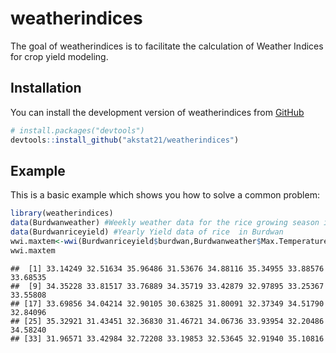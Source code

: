 
<!-- README.md is generated from README.Rmd. Please edit that file -->

# weatherindices

<!-- badges: start -->
<!-- badges: end -->

The goal of weatherindices is to facilitate the calculation of Weather
Indices for crop yield modeling.

## Installation

You can install the development version of weatherindices from
[GitHub](https://github.com/akstat21/weatherindices)

``` r
# install.packages("devtools")
devtools::install_github("akstat21/weatherindices")
```

## Example

This is a basic example which shows you how to solve a common problem:

``` r
library(weatherindices)
data(Burdwanweather) #Weekly weather data for the rice growing season in Burdwan
data(Burdwanriceyield) #Yearly Yield data of rice  in Burdwan
wwi.maxtem<-wwi(Burdwanriceyield$burdwan,Burdwanweather$Max.Temperature)
wwi.maxtem
```

    ##  [1] 33.14249 32.51634 35.96486 31.53676 34.88116 35.34955 33.88576 33.68535
    ##  [9] 34.35228 33.81517 33.76889 34.35719 33.42879 32.97895 33.25367 33.55808
    ## [17] 33.69856 34.04214 32.90105 30.63825 31.80091 32.37349 34.51790 32.84096
    ## [25] 35.32921 31.43451 32.36830 31.46721 34.06736 33.93954 32.20486 34.58240
    ## [33] 31.96571 33.42984 32.72208 33.19853 32.53645 32.91940 35.10816
